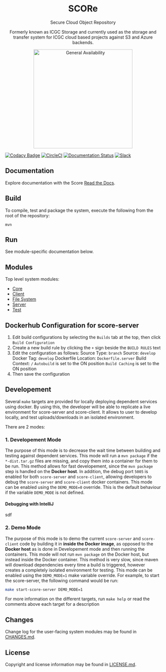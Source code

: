 <h1 align="center">SCORe</h1>

<p align="center">Secure Cloud Object Repository</p>

<p align="center">Formerly known as ICGC Storage and currently used as the storage and transfer system for ICGC cloud based projects against S3 and Azure backends.</p>

<p align="center"><a href="http://www.overture.bio/products/score" target="_blank"><img alt="General Availability" title="General Availability" src="http://www.overture.bio/img/progress-horizontal-GA.svg" width="320" /></a></p>

[![Codacy Badge](https://api.codacy.com/project/badge/Grade/201ae314ab3842baad25bc820069e90a)](https://www.codacy.com/app/overture-stack/score?utm_source=github.com&amp;utm_medium=referral&amp;utm_content=overture-stack/score&amp;utm_campaign=Badge_Grade)
[![CircleCI](https://circleci.com/gh/overture-stack/score/tree/develop.svg?style=svg)](https://circleci.com/gh/overture-stack/score/tree/develop)
[![Documentation Status](https://readthedocs.org/projects/score-docs/badge/?version=latest)](https://score-docs.readthedocs.io/en/latest/?badge=latest)
[![Slack](http://slack.overture.bio/badge.svg)](http://slack.overture.bio)

## Documentation

Explore documentation with the Score [Read the Docs](https://score-docs.readthedocs.io/en/develop/introduction.html).

## Build

To compile, test and package the system, execute the following from the root of the repository:

```shell
mvn
```

## Run

See module-specific documentation below.

## Modules
Top level system modules:

- [Core](score-core/README.md)
- [Client](score-client/README.md)
- [File System](score-fs/README.md)
- [Server](score-server/README.md)
- [Test](score-test/README.md)

## Dockerhub Configuration for score-server
1. Edit build configurations by selecting the `Builds` tab at the top, then click `Build Configuration`
2. Create a new build rule by clicking the `+` sign beside the `BUILD RULES` text
3. Edit the configuration as follows:
   Source Type: `branch`
   Source: `develop`
   Docker Tag: `develop`
   Dockerfile Location: `Dockerfile.server`
   Build Context: `/`
   `Autobuild` is set to the ON position
   `Build Caching` is set to the ON position
4. Then save the configuration

## Developement
Several `make` targets are provided for locally deploying dependent services using docker. 
By using this, the developer will be able to replicate a live environment for score-server and score-client. 
It allows to user to develop locally, and test uploads/downloads in an isolated environment.

There are 2 modes:

### 1. Developement Mode
The purpose of this mode is to decrease the wait time between building and testing against dependent services.
This mode will run a `mvn package` if the `*-dist.tar.gz` files are missing, and copy them into a container for them to be run. 
This method allows for fast developement, since the `mvn package` step is handled on the **Docker host**.
In addition, the debug port `5005` is enabled for both `score-server` and `score-client`, allowing developers to debug the `score-server` and `score-client` docker containers.
This mode can be enabled using the `DEMO_MODE=0` override. This is the default behaviour if the variable `DEMO_MODE` is not defined.

#### Debugging with IntelliJ
sdf

### 2. Demo Mode
The purpose of this mode is to demo the current `score-server` and `score-client` code by building it in **inside the Docker image**, 
as opposed to the **Docker host** as is done in Developement mode and then running the containers.
This mode will not run `mvn package` on the Docker host, but instead inside the Docker container.
This method is very slow, since maven will download dependencies every time a build is triggered, however creates a completely isolated environment for testing.
This mode can be enabled using the `DEMO_MODE=1` make variable override. For example, to start the score-server, the following command would be run:

```bash
make start-score-server DEMO_MODE=1
```

For more information on the different targets, run `make help` or read the comments above each target for a description


## Changes

Change log for the user-facing system modules may be found in [CHANGES.md](CHANGES.md).

## License

Copyright and license information may be found in [LICENSE.md](LICENSE.md).

